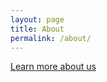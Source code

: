 ```yaml
---
layout: page
title: About
permalink: /about/
---
```

[Learn more about us](https://sites.google.com/site/anshulkundaje/Home)

